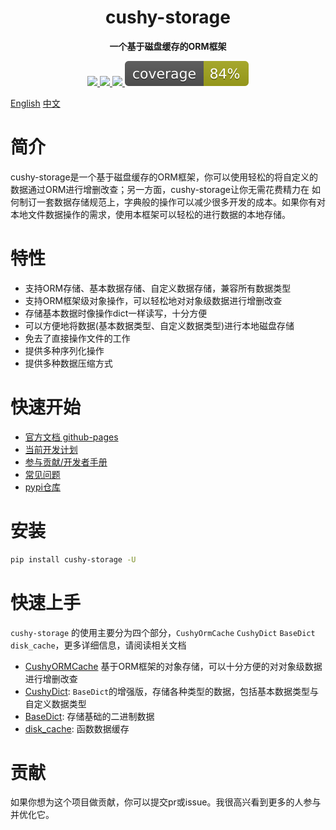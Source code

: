 <h1 align="center">
    cushy-storage
</h1>
<p align="center">
  <strong>一个基于磁盘缓存的ORM框架</strong>
</p>

<p align="center">
    <a target="_blank" href="">
        <img src="https://img.shields.io/badge/License-Apache%202.0-blue.svg?label=license" />
    </a>
    <a target="_blank" href=''>
        <img src="https://static.pepy.tech/personalized-badge/cushy-storage?period=total&units=international_system&left_color=grey&right_color=blue&left_text=Downloads/Total"/>
   </a>
    <a target="_blank" href=''>
        <img src="https://static.pepy.tech/personalized-badge/cushy-storage?period=month&units=international_system&left_color=grey&right_color=blue&left_text=Downloads/Week"/>
   </a>
    <a target="_blank" href=''>
        <img src="assets/coverage.svg"/>
    </a>
</p>

[English](/README.md) [中文](/README_zh.md)

# 简介

cushy-storage是一个基于磁盘缓存的ORM框架，你可以使用轻松的将自定义的数据通过ORM进行增删改查；另一方面，cushy-storage让你无需花费精力在
如何制订一套数据存储规范上，字典般的操作可以减少很多开发的成本。如果你有对本地文件数据操作的需求，使用本框架可以轻松的进行数据的本地存储。

# 特性

- 支持ORM存储、基本数据存储、自定义数据存储，兼容所有数据类型
- 支持ORM框架级对象操作，可以轻松地对对象级数据进行增删改查
- 存储基本数据时像操作dict一样读写，十分方便
- 可以方便地将数据(基本数据类型、自定义数据类型)进行本地磁盘存储
- 免去了直接操作文件的工作
- 提供多种序列化操作
- 提供多种数据压缩方式

# 快速开始

- [官方文档 github-pages](https://undertone0809.github.io/cushy-storage/#/)
- [当前开发计划](https://undertone0809.github.io/cushy-storage/#/plan)
- [参与贡献/开发者手册](https://undertone0809.github.io/cushy-storage/#/contribution)
- [常见问题](https://undertone0809.github.io/cushy-storage/#/qa)
- [pypi仓库](https://pypi.org/project/cushy-storage/)

# 安装

```bash
pip install cushy-storage -U
```

# 快速上手

`cushy-storage` 的使用主要分为四个部分，`CushyOrmCache` `CushyDict` `BaseDict` `disk_cache`，更多详细信息，请阅读相关文档

- [CushyORMCache](https://undertone0809.github.io/cushy-storage/#/cushy-orm-cache?id=cushyormcache)
  基于ORM框架的对象存储，可以十分方便的对对象级数据进行增删改查
- [CushyDict](https://undertone0809.github.io/cushy-storage/#/cushy-dict): `BaseDict`的增强版，存储各种类型的数据，包括基本数据类型与自定义数据类型
- [BaseDict](https://undertone0809.github.io/cushy-storage/#/base-dict): 存储基础的二进制数据
- [disk_cache](https://undertone0809.github.io/cushy-storage/#/disk-cache): 函数数据缓存

# 贡献

如果你想为这个项目做贡献，你可以提交pr或issue。我很高兴看到更多的人参与并优化它。
